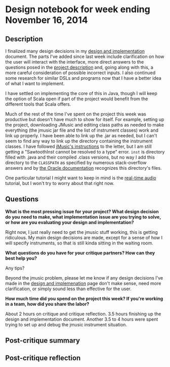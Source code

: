# Design notebook for week ending November 16, 2014

## Description

I finalized many design decisions in my 
[design and implementation](https://github.com/cvcal/NoteMatrixWithTonality/blob/master/documents/design_and_implementation.md) 
document. The parts I've added since last week include clarification on how 
the user will interact with the interface, more direct answers to the 
questions posed in the 
[project description](http://www.cs.hmc.edu/~benw/teaching/cs111_fa14/project.html#description) 
and, going along with this, a more careful consideration of possible incorrect 
inputs. I also continued some research for similar DSLs and programs now that I
have a better idea of what I want to implement.

I have settled on implementing the core of this in Java, though I will keep 
the option of Scala open if part of the project would benefit from the 
different tools that Scala offers. 

Much of the rest of the time I've spent on the project this week was 
productive but doesn't have much to show for itself. For example, setting up 
the project, downloading JMusic and editing class paths as needed to make 
everything (the jmusic jar file and the list of instrument classes) work 
and link up properly. I have been able to link up the .jar as needed, but 
I can't seem to find any way to link up the directory containing the 
instrument classes. I have followed 
[jMusic's instructions](http://explodingart.com/jmusic/GetjMusic.html) 
to the letter, but I am still getting a "SawtoothInst cannot be resolved to a 
type" error. `inst` is directory filled with .java and their compiled .class 
versions, but no way I add this directory to the `CLASSPATH` as specified by 
numerous stack-overflow answers and by 
[the Oracle documentation](https://docs.oracle.com/javase/7/docs/technotes/tools/solaris/classpath.html) 
recognizes this directory's files.

One particular tutorial I might want to keep in mind is the 
[real-time audio](http://explodingart.com/jmusic/jmtutorial/RealtimeAudio.html)
tutorial, but I won't try to worry about that right now.


## Questions

**What is the most pressing issue for your project? What design decision do
you need to make, what implementation issue are you trying to solve, or how
are you evaluating your design and implementation?**

Right now, I just really need to get the jmusic stuff working, this is getting 
ridiculous. My main design decisions are made, except for a sense of how 
I will specify instruments, so that is still kinda sitting in the waiting room.

**What questions do you have for your critique partners? How can they best help
you?**

Any tips? 

Beyond the jmusic problem, please let me know if any design decisions I've 
made in the 
[design and implemenation](https://github.com/cvcal/NoteMatrixWithTonality/blob/master/documents/design_and_implementation.md) 
page don't make sense, need more clarification, or simply sound less than 
effective for the user.

**How much time did you spend on the project this week? If you're working in a
team, how did you share the labor?**

About 2 hours on critique and critique reflection. 3.5 hours finishing 
up the design and implementation document. Another 3.5 to 4 hours were spent
trying to set up and debug the jmusic instrument situation. 

## Post-critique summary

## Post-critique reflection
